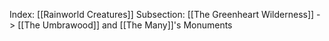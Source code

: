 Index: [[Rainworld Creatures]]
Subsection: [[The Greenheart Wilderness]] -> [[The Umbrawood]] and [[The Many]]'s Monuments